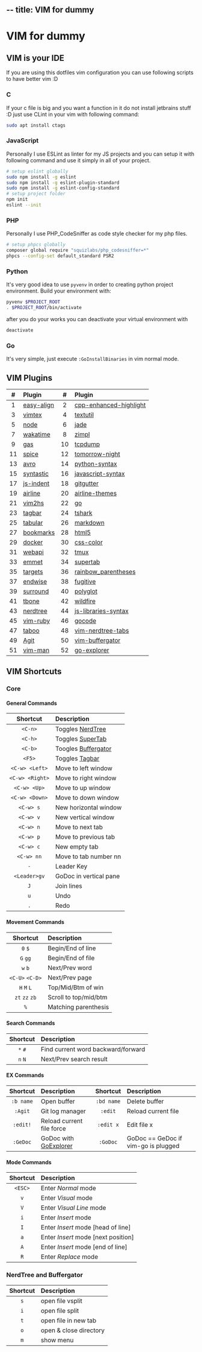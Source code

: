 --
title: VIM for dummy
--

# VIM for dummy

## VIM is your IDE

If you are using this dotfiles vim configuration
you can use following scripts to have better vim :D

### C

If your c file is big and you want a function in it
do not install jetbrains stuff :D just use CLint in
your vim with following command:

```sh
sudo apt install ctags
```

### JavaScript

Personally I use ESLint as linter for my JS projects
and you can setup it with following command and use it
simply in all of your project.
```sh
# setup eslint globally
sudo npm install -g eslint
sudo npm install -g eslint-plugin-standard
sudo npm install -g eslint-config-standard
# setup project folder
npm init
eslint --init
```

### PHP

Personally I use PHP_CodeSniffer as code style checker
for my php files.
```sh
# setup phpcs globally
composer global require "squizlabs/php_codesniffer=*"
phpcs --config-set default_standard PSR2
```

### Python

It's very good idea to use `pyvenv` in order to creating
python project environment. Build your environment with:
```sh
pyvenv $PROJECT_ROOT
. $PROJECT_ROOT/bin/activate
```
after you do your works you can deactivate your virtual
environment with
```sh
deactivate
```

### Go

It's very simple, just execute `:GoInstallBinaries` in vim normal mode.


## VIM Plugins

| #  | Plugin     | #  | Plugin                 |
|:--:|:-----------|:--:|:-----------------------|
| 1  | [easy-align](http://github.com/junegunn/vim-easy-align) | 2  | [cpp-enhanced-highlight](http://github.com/octol/vim-cpp-enhanced-highlight) |
| 3  | [vimtex](http://github.com/lervag/vimtex)     | 4  | [textutil](http://github.com/vim-scripts/textutil.vim)               |
| 5  | [node](http://github.com/moll/vim-node)       | 6  | [jade](http://github.com/digitaltoad/vim-jade)                   |
| 7  | [wakatime](http://github.com/wakatime/vim-wakatime)   | 8  | [zimpl](http://github.com/1995parham/vim-zimpl)                  |
| 9  | [gas](http://github.com/1995parham/vim-gas)        | 10 | [tcpdump](http://github.com/1995parham/vim-tcpdump)                |
| 11 | [spice](http://github.com/1995parham/vim-spice)      | 12 | [tomorrow-night](http://github.com/1995parham/tomorrow-night-vim)         |
| 13 | [avro](http://github.com/aolab/vim-avro)       | 14 | [python-syntax](http://github.com/hdima/python-syntax)          |
| 15 | [syntastic](http://github.com/scrooloose/syntastic)  | 16 | [javascript-syntax](http://github.com/jelera/vim-javascript-syntax)      |
| 17 | [js-indent](http://github.com/gavocanov/vim-js-indent)  | 18 | [gitgutter](http://github.com/airblade/vim-gitgutter)              |
| 19 | [airline](http://github.com/vim-airline/vim-airline)    | 20 | [airline-themes](http://github.com/vim-airline/vim-airline-themes)         |
| 21 | [vim2hs](http://github.com/dag/vim2hs)     | 22 | [go](http://github.com/fatih/vim-go)                     |
| 23 | [tagbar](http://github.com/majutsushi/tagbar)     | 24 | [tshark](http://github.com/bps/vim-tshark)                 |
| 25 | [tabular](http://github.com/godlygeek/tabular)    | 26 | [markdown](http://github.com/plasticboy/vim-markdown)               |
| 27 | [bookmarks](http://github.com/MattesGroeger/vim-bookmarks)  | 28 | [html5](http://github.com/othree/html5.vim)                  |
| 29 | [docker](http://github.com/ekalinin/Dockerfile.vim)     | 30 | [css-color](http://github.com/ap/vim-css-color)              |
| 31 | [webapi](http://github.com/mattn/webapi-vim)     | 32 | [tmux](http://github.com/tmux-plugins/vim-tmux)                   |
| 33 | [emmet](http://github.com/mattn/emmet-vim)      | 34 | [supertab](http://github.com/ervandew/supertab)               |
| 35 | [targets](http://github.com/wellle/targets.vim)    | 36 | [rainbow_parentheses](http://github.com/kien/rainbow_parentheses.vim)    |
| 37 | [endwise](http://github.com/tpope/vim-endwise)    | 38 | [fugitive](http://github.com/tpope/vim-fugitive)               |
| 39 | [surround](http://github.com/tpope/vim-surround)   | 40 | [polyglot](http://github.com/sheerun/vim-polyglot)               |
| 41 | [tbone](http://github.com/tpope/vim-tbone)      | 42 | [wildfire](http://github.com/gcmt/wildfire.vim)               |
| 43 | [nerdtree](http://github.com/scrooloose/nerdtree)   | 44 | [js-libraries-syntax](http://github.com/othree/javascript-libraries-syntax.vim)    |
| 45 | [vim-ruby](http://github.com/vim-ruby/vim-ruby)   | 46 | [gocode](http://github.com/nsf/gocode)                 |
| 47 | [taboo](http://github.com/gcmt/taboo.vim)      | 48 | [vim-nerdtree-tabs](http://github.com/jistr/vim-nerdtree-tabs)      |
| 49 | [Agit](http://github.com/cohama/agit.vim)       | 50 | [vim-buffergator](http://github.com/jeetsukumaran/vim-buffergator)        |
| 51 | [vim-man](http://github.com/vim-utils/vim-man)    | 52 | [go-explorer](http://github.com/garyburd/go-explorer)            |


## VIM Shortcuts

### Core

#### General Commands

| Shortcut         | Description               |
|:----------------:|:--------------------------|
| `<C-n>`          | Toggles [NerdTree](https://github.com/scrooloose/nerdtree)          |
| `<C-h>`          | Toggles [SuperTab](https://github.com/ervandew/supertab)          |
| `<C-b>`          | Toogles [Buffergator](https://github.com/jeetsukumaran/vim-buffergator)       |
| `<F5>`           | Toggles [Tagbar](https://github.com/majutsushi/tagbar)            |
| `<C-w> <Left>`   | Move to left window       |
| `<C-w> <Right>`  | Move to right window      |
| `<C-w> <Up>`     | Move to up window         |
| `<C-w> <Down>`   | Move to down window       |
| `<C-w> s`        | New horizontal window     |
| `<C-w> v`        | New vertical window       |
| `<C-w> n`        | Move to next tab          |
| `<C-w> p`        | Move to previous tab      |
| `<C-w> c`        | New empty tab             |
| `<C-w> nn`       | Move to tab number nn     |
| `-`              | Leader Key                |
| `<Leader>gv`     | GoDoc in vertical pane    |
| `J`              | Join lines                |
| `u`              | Undo                      |
| `.`              | Redo                      |

#### Movement Commands

| Shortcut         | Description                         |
|:----------------:|:------------------------------------|
| `0` `$`          | Begin/End of line                   |
| `G` `gg`         | Begin/End of file                   |
| `w` `b`          | Next/Prev word                      |
| `<C-U>` `<C-D>`  | Next/Prev page                      |
| `H` `M` `L`      | Top/Mid/Btm of win                  |
| `zt` `zz` `zb`   | Scroll to top/mid/btm               |
| `%`              | Matching parenthesis                |

#### Search Commands

| Shortcut         | Description                         |
|:----------------:|:------------------------------------|
| `*` `#`          | Find current word backward/forward  |
| `n` `N`          | Next/Prev search result             |

#### EX Commands

| Shortcut         | Description               | Shortcut         | Description                         |
|:----------------:|:--------------------------|:----------------:|:------------------------------------|
| `:b name`        | Open buffer               | `:bd name`       | Delete buffer                       |
| `:Agit`          | Git log manager           | `:edit`          | Reload current file                 |
| `:edit!`         | Reload current file force | `:edit x`        | Edit file x                         |
| `:GeDoc`         | GoDoc with [GoExplorer](https://github.com/garyburd/go-explorer)     | `:GoDoc`         | GoDoc == GeDoc if vim-go is plugged |

#### Mode Commands

| Shortcut         | Description                         |
|:----------------:|:------------------------------------|
| `<ESC>`          | Enter *Normal* mode                 |
| `v`              | Enter *Visual* mode                 |
| `V`              | Enter *Visual Line* mode            |
| `i`              | Enter *Insert* mode                 |
| `I`              | Enter *Insert* mode [head of line]  |
| `a`              | Enter *Insert* mode [next position] |
| `A`              | Enter *Insert* mode [end of line]   |
| `R`              | Enter *Replace* mode                |

### NerdTree and Buffergator

| Shortcut | Description            |
|:--------:|:-----------------------|
| `s`      | open file vsplit       |
| `i`      | open file split        |
| `t`      | open file in new tab   |
| `o`      | open & close directory |
| `m`      | show menu              |

